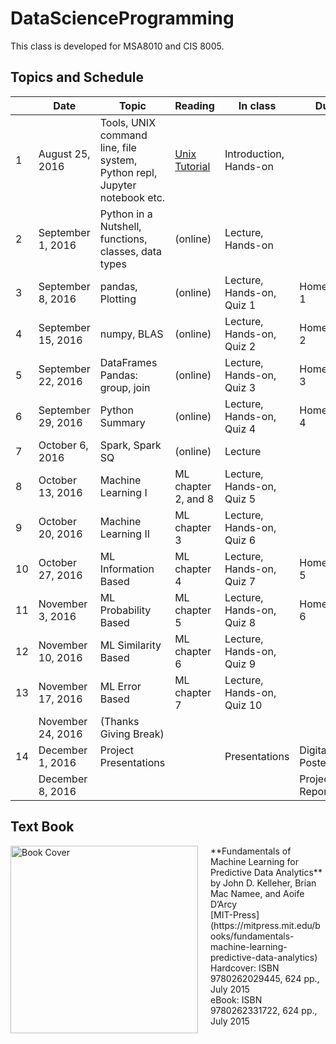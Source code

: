 # DataScienceProgramming

This class is developed for MSA8010 and CIS 8005.

## Topics and Schedule

|		|	Date	|	Topic	|	Reading	|	In class	|	Due	|
|---|-------|-------|---------|-----------|-----|
|	1	|	August 25, 2016	|	Tools, UNIX command line, file system, Python repl, Jupyter notebook etc.	|	[Unix Tutorial](http://www.tutorialspoint.com/unix/unix_tutorial.pdf)	|	Introduction, Hands-on	|		|
|	2	|	September 1, 2016	|	Python in a Nutshell, functions, classes, data types	|	(online)	|	Lecture, Hands-on	|		|
|	3	|	September 8, 2016	|	pandas, Plotting	|	(online)	|	Lecture, Hands-on, Quiz 1	|	Homework 1	|
|	4	|	September 15, 2016	|	numpy, BLAS	|	(online)	|	Lecture, Hands-on, Quiz 2	|	Homework 2	|
|	5	|	September 22, 2016	|	DataFrames Pandas: group, join	|	(online)	|	Lecture, Hands-on, Quiz 3	|	Homework 3	|
|	6	|	September 29, 2016	|	Python Summary	|	(online)	|	Lecture, Hands-on, Quiz 4	|	Homework 4	|
|	7	|	October 6, 2016	    |	Spark, Spark SQ	|	(online)	|	Lecture	|		|
|	8	|	October 13, 2016	|	Machine Learning I	|	ML chapter 2, and 8	|	Lecture, Hands-on, Quiz 5	| 	|
|	9	|	October 20, 2016	|	Machine Learning II	|	ML chapter 3      	|	Lecture, Hands-on, Quiz 6	|		|
|	10	|	October 27, 2016	|	ML Information Based	|	ML chapter 4	|	Lecture, Hands-on, Quiz 7	|	Homework 5	|
|	11	|	November 3, 2016	|	ML Probability Based	|	ML chapter 5	|	Lecture, Hands-on, Quiz 8	| 	Homework 6|
|	12	|	November 10, 2016	|	ML Similarity Based	    |	ML chapter 6	|	Lecture, Hands-on, Quiz 9	|	|
|	13	|	November 17, 2016	|	ML Error Based	        |	ML chapter 7	|	Lecture, Hands-on, Quiz 10	|	|
|		|	November 24, 2016	|	(Thanks Giving Break)	|                	|		|		|
|	14	|	December 1, 2016	|	Project Presentations	|                   |	Presentations	| Digital Poster |
|		|	December 8, 2016	|	 	|                   |		| Project Report |

## Text Book

<img src="http://machinelearningbook.com/wp-content/uploads/2015/07/FMLPDA_BookCover.jpg" alt="Book Cover" style="width: 300px; float: left; margin-right: 20px;"/>
**Fundamentals of Machine Learning for Predictive Data Analytics** <br />
by John D. Kelleher, Brian Mac Namee, and Aoife D’Arcy<br />
[MIT-Press](https://mitpress.mit.edu/books/fundamentals-machine-learning-predictive-data-analytics)<br />
Hardcover: ISBN 9780262029445, 624 pp., July 2015<br />
eBook:  ISBN 9780262331722, 624 pp., July 2015
